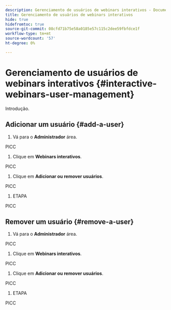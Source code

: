 ```yaml
---
description: Gerenciamento de usuários de webinars interativos - Documentos do Marketo - Documentação do produto
title: Gerenciamento de usuários de webinars interativos
hide: true
hidefromtoc: true
source-git-commit: 08cfd71b75e58a0185e57c115c2dee59fbfdce1f
workflow-type: tm+mt
source-wordcount: '57'
ht-degree: 0%

---
```


# Gerenciamento de usuários de webinars interativos {#interactive-webinars-user-management}

Introdução.

## Adicionar um usuário {#add-a-user}

1. Vá para o **Administrador** área.

PICC

1. Clique em **Webinars interativos**.

PICC

1. Clique em **Adicionar ou remover usuários**.

PICC

1. ETAPA

PICC

## Remover um usuário {#remove-a-user}

1. Vá para o **Administrador** área.

PICC

1. Clique em **Webinars interativos**.

PICC

1. Clique em **Adicionar ou remover usuários**.

PICC

1. ETAPA

PICC
